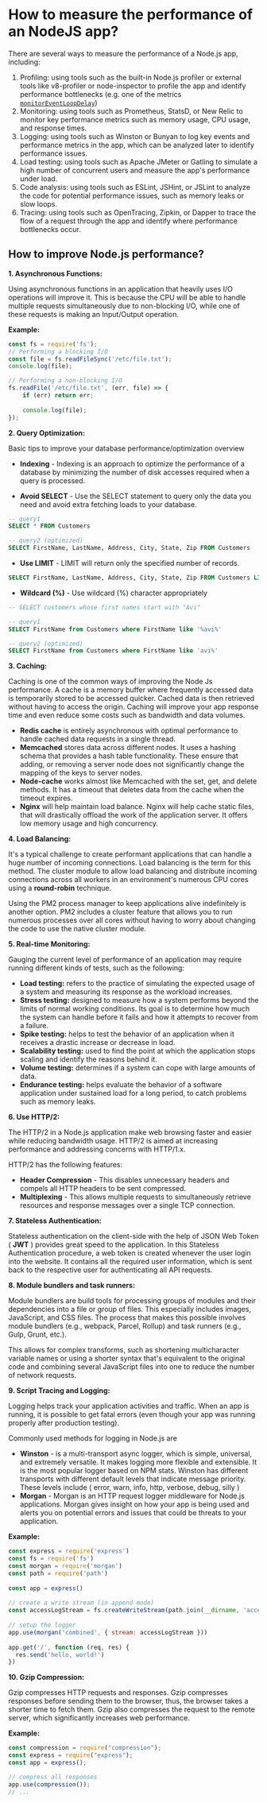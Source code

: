 # How to measure the performance of an NodeJS app?

There are several ways to measure the performance of a Node.js app, including:

1. Profiling: using tools such as the built-in Node.js profiler or external tools like v8-profiler or node-inspector to profile the app and identify performance bottlenecks (e.g. one of the metrics [`monitorEventLoopDelay`](https://nodejs.org/api/perf_hooks.html#perf_hooks_perf_hooks_monitoreventloopdelay_options))
2. Monitoring: using tools such as Prometheus, StatsD, or New Relic to monitor key performance metrics such as memory usage, CPU usage, and response times.
3. Logging: using tools such as Winston or Bunyan to log key events and performance metrics in the app, which can be analyzed later to identify performance issues.
4. Load testing: using tools such as Apache JMeter or Gatling to simulate a high number of concurrent users and measure the app's performance under load.
5. Code analysis: using tools such as ESLint, JSHint, or JSLint to analyze the code for potential performance issues, such as memory leaks or slow loops.
6. Tracing: using tools such as OpenTracing, Zipkin, or Dapper to trace the flow of a request through the app and identify where performance bottlenecks occur.

## How to improve Node.js performance?

**1. Asynchronous Functions:**

Using asynchronous functions in an application that heavily uses I/O operations will improve it. This is because the CPU will be able to handle multiple requests simultaneously due to non-blocking I/O, while one of these requests is making an Input/Output operation.

**Example:**

```js
const fs = require('fs');
// Performing a blocking I/O
const file = fs.readFileSync('/etc/file.txt');
console.log(file);

// Performing a non-blocking I/O
fs.readFile('/etc/file.txt', (err, file) => {
    if (err) return err;
    
    console.log(file);
});
```

**2. Query Optimization:**

Basic tips to improve your database performance/optimization overview

-   **Indexing** - Indexing is an approach to optimize the performance of a database by minimizing the number of disk accesses required when a query is processed.
    
-   **Avoid SELECT** - Use the SELECT statement to query only the data you need and avoid extra fetching loads to your database.
    

```sql
-- query1
SELECT * FROM Customers

-- query2 (optimized)
SELECT FirstName, LastName, Address, City, State, Zip FROM Customers
```

-   **Use LIMIT** - LIMIT will return only the specified number of records.

```sql
SELECT FirstName, LastName, Address, City, State, Zip FROM Customers LIMIT 100
```

-   **Wildcard (%)** - Use wildcard (%) character appropriately

```sql
-- SELECT customers whose first names start with "Avi"

-- query1
SELECT FirstName from Customers where FirstName like '%avi%'

-- query2 (optimized)
SELECT FirstName from Customers where FirstName like 'avi%'
```

**3. Caching:**

Caching is one of the common ways of improving the Node Js performance. A cache is a memory buffer where frequently accessed data is temporarily stored to be accessed quicker. Cached data is then retrieved without having to access the origin. Caching will improve your app response time and even reduce some costs such as bandwidth and data volumes.

-   **Redis cache** is entirely asynchronous with optimal performance to handle cached data requests in a single thread.
-   **Memcached** stores data across different nodes. It uses a hashing schema that provides a hash table functionality. These ensure that adding, or removing a server node does not significantly change the mapping of the keys to server nodes.
-   **Node-cache** works almost like Memcached with the set, get, and delete methods. It has a timeout that deletes data from the cache when the timeout expires.
-   **Nginx** will help maintain load balance. Nginx will help cache static files, that will drastically offload the work of the application server. It offers low memory usage and high concurrency.
    

**4. Load Balancing:**

It's a typical challenge to create performant applications that can handle a huge number of incoming connections. Load balancing is the term for this method. The cluster module to allow load balancing and distribute incoming connections across all workers in an environment's numerous CPU cores using a **round-robin** technique.

Using the PM2 process manager to keep applications alive indefinitely is another option. PM2 includes a cluster feature that allows you to run numerous processes over all cores without having to worry about changing the code to use the native cluster module.

**5. Real-time Monitoring:**

Gauging the current level of performance of an application may require running different kinds of tests, such as the following:

-   **Load testing:** refers to the practice of simulating the expected usage of a system and measuring its response as the workload increases.
-   **Stress testing:** designed to measure how a system performs beyond the limits of normal working conditions. Its goal is to determine how much the system can handle before it fails and how it attempts to recover from a failure.
-   **Spike testing:** helps to test the behavior of an application when it receives a drastic increase or decrease in load.
-   **Scalability testing:** used to find the point at which the application stops scaling and identify the reasons behind it.
-   **Volume testing:** determines if a system can cope with large amounts of data.
-   **Endurance testing:** helps evaluate the behavior of a software application under sustained load for a long period, to catch problems such as memory leaks.
    

**6. Use HTTP/2:**

The HTTP/2 in a Node.js application make web browsing faster and easier while reducing bandwidth usage. HTTP/2 is aimed at increasing performance and addressing concerns with HTTP/1.x.

HTTP/2 has the following features:

-   **Header Compression** - This disables unnecessary headers and compels all HTTP headers to be sent compressed.
-   **Multiplexing** - This allows multiple requests to simultaneously retrieve resources and response messages over a single TCP connection.

**7. Stateless Authentication:**

Stateless authentication on the client-side with the help of JSON Web Token ( **JWT** ) provides great speed to the application. In this Stateless Authentication procedure, a web token is created whenever the user login into the website. It contains all the required user information, which is sent back to the respective user for authenticating all API requests.

**8. Module bundlers and task runners:**

Module bundlers are build tools for processing groups of modules and their dependencies into a file or group of files. This especially includes images, JavaScript, and CSS files. The process that makes this possible involves module bundlers (e.g., webpack, Parcel, Rollup) and task runners (e.g., Gulp, Grunt, etc.).

This allows for complex transforms, such as shortening multicharacter variable names or using a shorter syntax that's equivalent to the original code and combining several JavaScript files into one to reduce the number of network requests.

**9. Script Tracing and Logging:**

Logging helps track your application activities and traffic. When an app is running, it is possible to get fatal errors (even though your app was running properly after production testing).

Commonly used methods for logging in Node.js are

-   **Winston** - is a multi-transport async logger, which is simple, universal, and extremely versatile. It makes logging more flexible and extensible. It is the most popular logger based on NPM stats. Winston has different transports with different default levels that indicate message priority. These levels include ( error, warn, info, http, verbose, debug, silly )
-   **Morgan** - Morgan is an HTTP request logger middleware for Node.js applications. Morgan gives insight on how your app is being used and alerts you on potential errors and issues that could be threats to your application.
    

**Example:**

```js
const express = require('express')
const fs = require('fs')
const morgan = require('morgan')
const path = require('path')
 
const app = express()
 
// create a write stream (in append mode)
const accessLogStream = fs.createWriteStream(path.join(__dirname, 'access.log'), { flags: 'a' })
 
// setup the logger
app.use(morgan('combined', { stream: accessLogStream }))
 
app.get('/', function (req, res) {
  res.send('hello, world!')
})
```

**10. Gzip Compression:**

Gzip compresses HTTP requests and responses. Gzip compresses responses before sending them to the browser, thus, the browser takes a shorter time to fetch them. Gzip also compresses the request to the remote server, which significantly increases web performance.

**Example:**

```js
const compression = require("compression");
const express = require("express");
const app = express();

// compress all responses
app.use(compression());
// ...
```